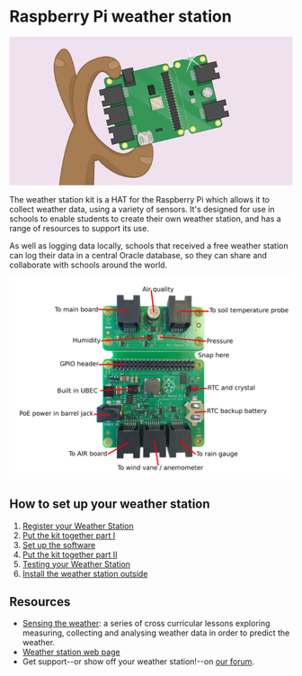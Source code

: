 # Raspberry Pi weather station

![](cover.png)

The weather station kit is a HAT for the Raspberry Pi which allows it to collect weather data, using a variety of sensors. It's designed for use in schools to enable students to create their own weather station, and has a range of resources to support its use.

As well as logging data locally, schools that received a free weather station can log their data in a central Oracle database, so they can share and collaborate with schools around the world.


![Weather Station](images/weather-station-kit.png)

## How to set up your weather station

1. [Register your Weather Station](register.md)
1. [Put the kit together part I](build.md)
1. [Set up the software](software.md)
1. [Put the kit together part II](build2.md)
1. [Testing your Weather Station](test.md)
1. [Install the weather station outside](siting.md)

## Resources

- [Sensing the weather](https://github.com/raspberrypilearning/sensing-the-weather): a series of cross curricular lessons exploring measuring, collecting and analysing weather data in order to predict the weather.
- [Weather station web page](https://www.raspberrypi.org/weather-station)
- Get support--or show off your weather station!--on [our forum](https://www.raspberrypi.org/forums/viewforum.php?f=112).


